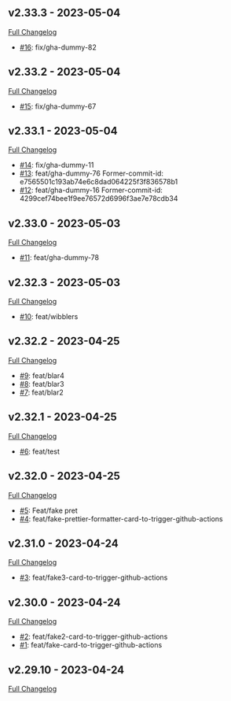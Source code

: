 ## v2.33.3 - 2023-05-04

[Full Changelog](https://github.com/ORCID-dev/orcid_dev-angular/compare/v2.33.2...v2.33.3)

- [#16](https://github.com/ORCID-dev/orcid_dev-angular/pull/16): fix/gha-dummy-82

## v2.33.2 - 2023-05-04

[Full Changelog](https://github.com/ORCID-dev/orcid_dev-angular/compare/v2.33.1...v2.33.2)

- [#15](https://github.com/ORCID-dev/orcid_dev-angular/pull/15): fix/gha-dummy-67

## v2.33.1 - 2023-05-04

[Full Changelog](https://github.com/ORCID-dev/orcid_dev-angular/compare/v2.33.0...v2.33.1)

- [#14](https://github.com/ORCID-dev/orcid_dev-angular/pull/14): fix/gha-dummy-11
- [#13](https://github.com/ORCID-dev/orcid_dev-angular/pull/13): feat/gha-dummy-76 Former-commit-id: e7565501c193ab74e6c8dad064225f3f836578b1
- [#12](https://github.com/ORCID-dev/orcid_dev-angular/pull/12): feat/gha-dummy-16 Former-commit-id: 4299cef74bee1f9ee76572d6996f3ae7e78cdb34

## v2.33.0 - 2023-05-03

[Full Changelog](https://github.com/ORCID-dev/orcid_dev-angular/compare/v2.32.3...v2.33.0)

- [#11](https://github.com/ORCID-dev/orcid_dev-angular/pull/11): feat/gha-dummy-78

## v2.32.3 - 2023-05-03

[Full Changelog](https://github.com/ORCID-dev/orcid_dev-angular/compare/v2.32.2...v2.32.3)

- [#10](https://github.com/ORCID-dev/orcid_dev-angular/pull/10): feat/wibblers

## v2.32.2 - 2023-04-25

[Full Changelog](https://github.com/ORCID-dev/orcid_dev-angular/compare/v2.32.1...v2.32.2)

- [#9](https://github.com/ORCID-dev/orcid_dev-angular/pull/9): feat/blar4
- [#8](https://github.com/ORCID-dev/orcid_dev-angular/pull/8): feat/blar3
- [#7](https://github.com/ORCID-dev/orcid_dev-angular/pull/7): feat/blar2

## v2.32.1 - 2023-04-25

[Full Changelog](https://github.com/ORCID-dev/orcid_dev-angular/compare/v2.32.0...v2.32.1)

- [#6](https://github.com/ORCID-dev/orcid_dev-angular/pull/6): feat/test

## v2.32.0 - 2023-04-25

[Full Changelog](https://github.com/ORCID-dev/orcid_dev-angular/compare/v2.31.0...v2.32.0)

- [#5](https://github.com/ORCID-dev/orcid_dev-angular/pull/5): Feat/fake pret
- [#4](https://github.com/ORCID-dev/orcid_dev-angular/pull/4): feat/fake-prettier-formatter-card-to-trigger-github-actions

## v2.31.0 - 2023-04-24

[Full Changelog](https://github.com/ORCID-dev/orcid_dev-angular/compare/v2.30.0...v2.31.0)

- [#3](https://github.com/ORCID-dev/orcid_dev-angular/pull/3): feat/fake3-card-to-trigger-github-actions

## v2.30.0 - 2023-04-24

[Full Changelog](https://github.com/ORCID-dev/orcid_dev-angular/compare/v2.29.10...v2.30.0)

- [#2](https://github.com/ORCID-dev/orcid_dev-angular/pull/2): feat/fake2-card-to-trigger-github-actions
- [#1](https://github.com/ORCID-dev/orcid_dev-angular/pull/1): feat/fake-card-to-trigger-github-actions

## v2.29.10 - 2023-04-24

[Full Changelog](https://github.com/ORCID-dev/orcid_dev-angular/compare/v2.29.9...v2.29.10)
